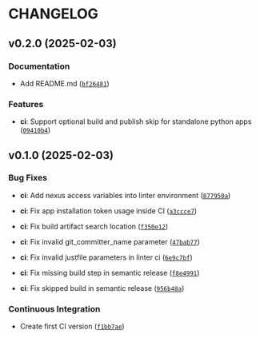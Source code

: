 # CHANGELOG


## v0.2.0 (2025-02-03)

### Documentation

- Add README.md
  ([`bf26481`](https://github.com/Diatonika/baikal-template/commit/bf2648131883ce278e3117faf825d4ddf056cd09))

### Features

- **ci**: Support optional build and publish skip for standalone python apps
  ([`09410b4`](https://github.com/Diatonika/baikal-template/commit/09410b41f81abffc9719615a417bd443779e64eb))


## v0.1.0 (2025-02-03)

### Bug Fixes

- **ci**: Add nexus access variables into linter environment
  ([`877950a`](https://github.com/Diatonika/baikal-template/commit/877950ae55489af31a8e56936e59033a63b7c141))

- **ci**: Fix app installation token usage inside CI
  ([`a3ccce7`](https://github.com/Diatonika/baikal-template/commit/a3ccce7cc1dd4dbf7ec61e5fb2d87d24e59962b5))

- **ci**: Fix build artifact search location
  ([`f350e12`](https://github.com/Diatonika/baikal-template/commit/f350e12e0b611216d1a68ee1997a04073c5a20f0))

- **ci**: Fix invalid git_committer_name parameter
  ([`47bab77`](https://github.com/Diatonika/baikal-template/commit/47bab774bffd141520580896cf9a099fcdd6d0e9))

- **ci**: Fix invalid justfile parameters in linter ci
  ([`6e9c7bf`](https://github.com/Diatonika/baikal-template/commit/6e9c7bf37303e389cf30637a31c5c76f9b5ecc8c))

- **ci**: Fix missing build step in semantic release
  ([`f8e4991`](https://github.com/Diatonika/baikal-template/commit/f8e49915e13ba4df7b121db83db228a997733a0f))

- **ci**: Fix skipped build in semantic release
  ([`956b48a`](https://github.com/Diatonika/baikal-template/commit/956b48a17ef7da1548ecd38410530a2334fe4682))

### Continuous Integration

- Create first CI version
  ([`f1bb7ae`](https://github.com/Diatonika/baikal-template/commit/f1bb7aeb549360ce038b516c2fdbcd51b2312fa2))
